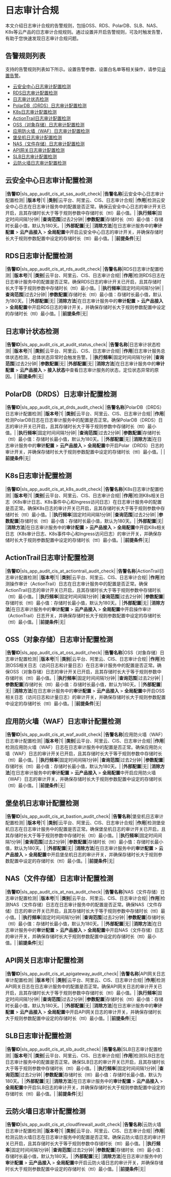 # 日志审计合规

本文介绍日志审计合规的告警规则，包括OSS、RDS、PolarDB、SLB、NAS、K8s等云产品的日志审计合规规则。通过设置并开启告警规则，可及时触发告警，有助于您快速发现日志审计合规问题。

## 告警规则列表

支持的告警规则列表如下所示。设置告警参数、设置白名单等相关操作，请参见[设置告警](/intl.zh-CN/应用中心（App）/日志审计服务/告警/设置告警.md)。

-   [云安全中心日志审计配置检测](#section_icr_h2r_oy3)
-   [RDS日志审计配置检测](#section_jx4_ub5_e74)
-   [日志审计状态检测](#section_9h9_r0o_rp1)
-   [PolarDB（DRDS）日志审计配置检测](#section_aih_7ey_jb3)
-   [K8s日志审计配置检测](#section_9i5_73i_wi1)
-   [ActionTrail日志审计配置检测](#section_3ks_wn2_c15)
-   [OSS（对象存储）日志审计配置检测](#section_hnh_blm_tyu)
-   [应用防火墙（WAF）日志审计配置检测](#section_by7_y6m_ho1)
-   [堡垒机日志审计配置检测](#section_y1f_csd_cum)
-   [NAS（文件存储）日志审计配置检测](#section_i1b_8nw_r78)
-   [API网关日志审计配置检测](#section_5fj_jz4_kzx)
-   [SLB日志审计配置检测](#section_w7k_bdb_h2a)
-   [云防火墙日志审计配置检测](#section_2yl_3vh_o6t)

## 云安全中心日志审计配置检测

|**告警ID**|sls\_app\_audit\_cis\_at\_sas\_audit\_check|
|**告警名称**|云安全中心日志审计配置检测|
|**版本号**|1|
|**类别**|云平台、阿里云、CIS、日志审计合规|
|**作用**|检测云安全中心日志在日志审计服务中的配置是否正常。确保云安全中心日志的审计开关已开启，且其存储时长大于等于规则参数中存储时长（ttl）最小值。|
|**执行频率**|固定时间间隔1分钟|
|**查询范围**|过去2分钟|
|**参数配置**|存储时长（ttl）最小值：存储时长最小值，默认为180天。|
|**外部配置**|无|
|**消除方法**|在日志审计服务中的**审计配置** \> **云产品接入** \> **全局配置**中开启云安全中心日志的审计开关，并确保存储时长大于规则参数配置中设定的存储时长（ttl）最小值。|
|**前提条件**|无|

## RDS日志审计配置检测

|**告警ID**|sls\_app\_audit\_cis\_at\_rds\_audit\_check|
|**告警名称**|RDS日志审计配置检测|
|**版本号**|1|
|**类别**|云平台、阿里云、CIS、日志审计合规|
|**作用**|检测RDS日志在日志审计服务中的配置是否正常。确保RDS日志的审计开关已开启，且其存储时长大于等于规则参数中存储时长（ttl）最小值。|
|**执行频率**|固定时间间隔1分钟|
|**查询范围**|过去2分钟|
|**参数配置**|存储时长（ttl）最小值：存储时长最小值，默认为180天。|
|**外部配置**|无|
|**消除方法**|在日志审计服务中的**审计配置** \> **云产品接入** \> **全局配置**中开启RDS日志的审计开关，并确保存储时长大于规则参数配置中设定的存储时长（ttl）最小值。|
|**前提条件**|无|

## 日志审计状态检测

|**告警ID**|sls\_app\_audit\_cis\_at\_audit\_status\_check|
|**告警名称**|日志审计状态检测|
|**版本号**|1|
|**类别**|云平台、阿里云、CIS、日志审计合规|
|**作用**|日志审计服务总体状态检测，总体状态异常时会触发告警。|
|**执行频率**|固定时间间隔1分钟|
|**查询范围**|过去2分钟|
|**参数配置**|无|
|**外部配置**|无|
|**消除方法**|在日志审计服务中的**审计配置** \> **云产品接入** \> **接入状态**中查看日志审计服务的状态，定位状态异常的原因。|
|**前提条件**|无|

## PolarDB（DRDS）日志审计配置检测

|**告警ID**|sls\_app\_audit\_cis\_at\_drds\_audit\_check|
|**告警名称**|PolarDB（DRDS）日志审计配置检测|
|**版本号**|1|
|**类别**|云平台、阿里云、CIS、日志审计合规|
|**作用**|检测PolarDB日志在日志审计服务中的配置是否正常。确保PolarDB（DRDS）日志的审计开关已开启，且其存储时长大于等于规则参数中存储时长（ttl）最小值。|
|**执行频率**|固定时间间隔1分钟|
|**查询范围**|过去2分钟|
|**参数配置**|存储时长（ttl）最小值：存储时长最小值，默认为180天。|
|**外部配置**|无|
|**消除方法**|在日志审计服务中的**审计配置** \> **云产品接入** \> **全局配置**中开启Polar（DRDS）日志的审计开关，并确保存储时长大于规则参数配置中设定的存储时长（ttl）最小值。|
|**前提条件**|无|

## K8s日志审计配置检测

|**告警ID**|sls\_app\_audit\_cis\_at\_k8s\_audit\_check|
|**告警名称**|K8s日志审计配置检测|
|**版本号**|1|
|**类别**|云平台、阿里云、CIS、日志审计合规|
|**作用**|检测K8s相关日志（K8s审计日志、K8s事件中心和Ingress访问日志）在日志审计服务中的配置是否正常。确保K8s日志的审计开关已开启，且其存储时长大于等于规则参数中存储时长（ttl）最小值。|
|**执行频率**|固定时间间隔1分钟|
|**查询范围**|过去2分钟|
|**参数配置**|存储时长（ttl）最小值：存储时长最小值，默认为180天。|
|**外部配置**|无|
|**消除方法**|在日志审计服务中的**审计配置** \> **云产品接入** \> **全局配置**中开启K8s相关日志（K8s审计日志、K8s事件中心和Ingress访问日志）的审计开关，并确保存储时长大于规则参数配置中设定的存储时长（ttl）最小值。|
|**前提条件**|无|

## ActionTrail日志审计配置检测

|**告警ID**|sls\_app\_audit\_cis\_at\_actiontrail\_audit\_check|
|**告警名称**|ActionTrail日志审计配置检测|
|**版本号**|1|
|**类别**|云平台、阿里云、CIS、日志审计合规|
|**作用**|检测操作审计（ActionTrail）日志在日志审计服务中的配置是否正常。确保ActionTrail日志的审计开关已开启，且其存储时长大于等于规则参数中存储时长（ttl）最小值。|
|**执行频率**|固定时间间隔1分钟|
|**查询范围**|过去2分钟|
|**参数配置**|存储时长（ttl）最小值：存储时长最小值，默认为180天。|
|**外部配置**|无|
|**消除方法**|在日志审计服务中的**审计配置** \> **云产品接入** \> **全局配置**中开启操作审计（ActionTrail）日志开关，并确保存储时长大于规则参数配置中设定的存储时长（ttl）最小值。|
|**前提条件**|无|

## OSS（对象存储）日志审计配置检测

|**告警ID**|sls\_app\_audit\_cis\_at\_oss\_audit\_check|
|**告警名称**|OSS（对象存储）日志审计配置检测|
|**版本号**|1|
|**类别**|云平台、阿里云、CIS、日志审计合规|
|**作用**|检测OSS相关日志（访问日志和计量日志）在日志审计服务中的配置是否正常。确保OSS（对象存储）日志的审计开关已开启，且其存储时长大于等于规则参数中存储时长（ttl）最小值。|
|**执行频率**|固定时间间隔1分钟|
|**查询范围**|过去2分钟|
|**参数配置**|存储时长（ttl）最小值：存储时长最小值，默认为180天。|
|**外部配置**|无|
|**消除方法**|在日志审计服务中的**审计配置** \> **云产品接入** \> **全局配置**中开启OSS相关日志（访问日志和计量日志）的审计开关，并确保存储时长大于规则参数配置中设定的存储时长（ttl）最小值。|
|**前提条件**|无|

## 应用防火墙（WAF）日志审计配置检测

|**告警ID**|sls\_app\_audit\_cis\_at\_waf\_audit\_check|
|**告警名称**|应用防火墙（WAF）日志审计配置检测|
|**版本号**|1|
|**类别**|云平台、阿里云、CIS、日志审计合规|
|**作用**|检测应用防火墙（WAF）日志在日志审计服务中的配置是否正常。确保应用防火墙（WAF）日志的审计开关已开启，且其存储时长大于等于规则参数中存储时长（ttl）最小值。|
|**执行频率**|固定时间间隔1分钟|
|**查询范围**|过去2分钟|
|**参数配置**|存储时长（ttl）最小值：存储时长最小值，默认为180天。|
|**外部配置**|无|
|**消除方法**|在日志审计服务中的**审计配置** \> **云产品接入** \> **全局配置**中开启应用防火墙（WAF）日志的审计开关，并确保存储时长大于规则参数配置中设定的存储时长（ttl）最小值。|
|**前提条件**|无|

## 堡垒机日志审计配置检测

|**告警ID**|sls\_app\_audit\_cis\_at\_bastion\_audit\_check|
|**告警名称**|堡垒机日志审计配置检测|
|**版本号**|1|
|**类别**|云平台、阿里云、CIS、日志审计合规|
|**作用**|检测堡垒机日志在日志审计服务中的配置是否正常。确保堡垒机日志的审计开关已开启，且其存储时长大于等于规则参数中存储时长（ttl）最小值。|
|**执行频率**|固定时间间隔1分钟|
|**查询范围**|过去2分钟|
|**参数配置**|存储时长（ttl）最小值：存储时长最小值，默认为180天。|
|**外部配置**|无|
|**消除方法**|在日志审计服务中的**审计配置** \> **云产品接入** \> **全局配置**中开启堡垒机日志的审计开关，并确保存储时长大于规则参数配置中设定的存储时长（ttl）最小值。|
|**前提条件**|无|

## NAS（文件存储）日志审计配置检测

|**告警ID**|sls\_app\_audit\_cis\_at\_nas\_audit\_check|
|**告警名称**|NAS（文件存储）日志审计配置检测|
|**版本号**|1|
|**类别**|云平台、阿里云、CIS、日志审计合规|
|**作用**|检测NAS（文件存储）日志在日志审计服务中的配置是否正常。确保NAS（文件存储）日志的审计开关已开启，且其存储时长大于等于规则参数中存储时长（ttl）最小值。|
|**执行频率**|固定时间间隔1分钟|
|**查询范围**|过去2分钟|
|**参数配置**|存储时长（ttl）最小值：存储时长最小值，默认为180天。|
|**外部配置**|无|
|**消除方法**|在日志审计服务中的**审计配置** \> **云产品接入** \> **全局配置**中开启NAS（文件存储）日志的审计开关，并确保存储时长大于规则参数配置中设定的存储时长（ttl）最小值。|
|**前提条件**|无|

## API网关日志审计配置检测

|**告警ID**|sls\_app\_audit\_cis\_at\_apigateway\_audit\_check|
|**告警名称**|API网关日志审计配置检测|
|**版本号**|1|
|**类别**|云平台、阿里云、CIS、日志审计合规|
|**作用**|检测API网关日志在日志审计服务中的配置是否正常。确保API网关日志的审计开关已开启，且其存储时长大于等于规则参数中存储时长（ttl）最小值。|
|**执行频率**|固定时间间隔1分钟|
|**查询范围**|过去2分钟|
|**参数配置**|存储时长（ttl）最小值：存储时长最小值，默认为180天。|
|**外部配置**|无|
|**消除方法**|在日志审计服务中的**审计配置** \> **云产品接入** \> **全局配置**中开启API网关日志的审计开关，并确保存储时长大于规则参数配置中设定的存储时长（ttl）最小值。|
|**前提条件**|无|

## SLB日志审计配置检测

|**告警ID**|sls\_app\_audit\_cis\_at\_slb\_audit\_check|
|**告警名称**|SLB日志审计配置检测|
|**版本号**|1|
|**类别**|云平台、阿里云、CIS、日志审计合规|
|**作用**|检测SLB日志在日志审计服务中的配置是否正常。确保SLB日志的审计开关已开启，且其存储时长大于等于规则参数中存储时长（ttl）最小值。|
|**执行频率**|固定时间间隔1分钟|
|**查询范围**|过去2分钟|
|**参数配置**|存储时长（ttl）最小值：存储时长最小值，默认为180天。|
|**外部配置**|无|
|**消除方法**|在日志审计服务中的**审计配置** \> **云产品接入** \> **全局配置**中开启SLB日志的审计开关，并确保存储时长大于规则参数配置中设定的存储时长（ttl）最小值。|
|**前提条件**|无|

## 云防火墙日志审计配置检测

|**告警ID**|sls\_app\_audit\_cis\_at\_cloudfirewall\_audit\_check|
|**告警名称**|云防火墙日志审计配置检测|
|**版本号**|1|
|**类别**|云平台、阿里云、CIS、日志审计合规|
|**作用**|检测云防火墙日志在日志审计服务中的配置是否正常。确保云防火墙日志的审计开关已开启，且其存储时长大于等于规则参数中存储时长（ttl）最小值。|
|**执行频率**|固定时间间隔1分钟|
|**查询范围**|过去2分钟|
|**参数配置**|存储时长（ttl）最小值：存储时长最小值，默认为180天。|
|**外部配置**|无|
|**消除方法**|在日志审计服务中的**审计配置** \> **云产品接入** \> **全局配置**中开启云防火墙日志的审计开关，并确保存储时长大于规则参数配置中设定的存储时长（ttl）最小值。|
|**前提条件**|无|

